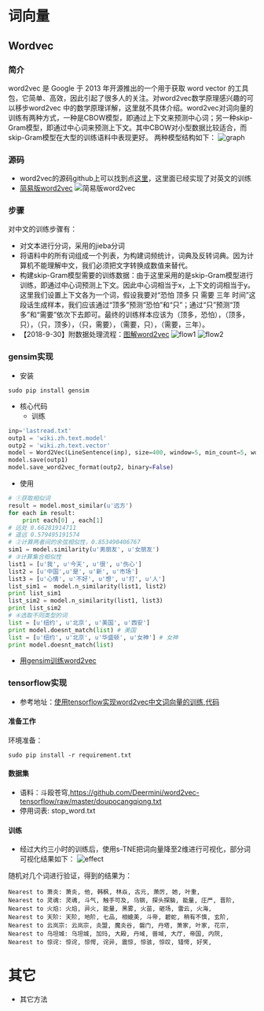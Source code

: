 
# 词向量

## Wordvec

### 简介
word2vec 是 Google 于 2013 年开源推出的一个用于获取 word vector 的工具包，它简单、高效，因此引起了很多人的关注。对word2vec数学原理感兴趣的可以移步word2vec 中的数学原理详解，这里就不具体介绍。word2vec对词向量的训练有两种方式，一种是CBOW模型，即通过上下文来预测中心词；另一种skip-Gram模型，即通过中心词来预测上下文。其中CBOW对小型数据比较适合，而skip-Gram模型在大型的训练语料中表现更好。
两种模型结构如下：
![graph](https://pic3.zhimg.com/80/v2-ec1758da5fe00e7bb6d5f73524f19d4c_hd.jpg)

### 源码
- word2vec的源码github上可以找到点[这里](https://github.com/tensorflow/tensorflow/blob/r0.12/tensorflow/examples/tutorials/word2vec/word2vec_basic.py)，这里面已经实现了对英文的训练
- [简易版word2vec](https://www.jianshu.com/p/f682066f0586) ![简易版word2vec](https://upload-images.jianshu.io/upload_images/712028-2848429c222bd45d.png?imageMogr2/auto-orient/strip%7CimageView2/2/w/1000/format/webp)

### 步骤
对中文的训练步骤有：
- 对文本进行分词，采用的jieba分词
- 将语料中的所有词组成一个列表，为构建词频统计，词典及反转词典。因为计算机不能理解中文，我们必须把文字转换成数值来替代。
- 构建skip-Gram模型需要的训练数据：由于这里采用的是skip-Gram模型进行训练，即通过中心词预测上下文。因此中心词相当于x，上下文的词相当于y。这里我们设置上下文各为一个词，假设我要对“恐怕 顶多 只 需要 三年 时间”这段话生成样本，我们应该通过“顶多”预测“恐怕”和“只”；通过“只”预测“顶多”和“需要”依次下去即可。最终的训练样本应该为（顶多，恐怕），（顶多，只），（只，顶多），（只，需要），（需要，只），（需要，三年）。
- 【2018-9-30】附数据处理流程：[图解word2vec](https://www.jianshu.com/p/f682066f0586)
![flow1](https://upload-images.jianshu.io/upload_images/712028-beca102c0d97bfaa.png?imageMogr2/auto-orient/strip%7CimageView2/2/w/1000/format/webp)
![flow2](https://upload-images.jianshu.io/upload_images/712028-b2f6369819a63854.png?imageMogr2/auto-orient/strip%7CimageView2/2/w/1000/format/webp)
### gensim实现
- 安装
```shell
sudo pip install gensim
```
- 核心代码
   - 训练
```python
inp='lastread.txt'
outp1 = 'wiki.zh.text.model'
outp2 = 'wiki.zh.text.vector'
model = Word2Vec(LineSentence(inp), size=400, window=5, min_count=5, workers=4)
model.save(outp1)
model.save_word2vec_format(outp2, binary=False)
```
   - 使用
   ```python
   # ①获取相似词
   result = model.most_similar(u'远方')
   for each in result:
       print each[0] , each[1]
   # 远处 0.66281914711
   # 遥远 0.579495191574
   # ②计算两者间的余弦相似性，0.853490406767
   sim1 = model.similarity(u'男朋友', u'女朋友')
   # ③计算集合相似性
   list1 = [u'我', u'今天', u'很', u'伤心']
   list2 = [u'中国',u'是', u'新', u'市场']
   list3 = [u'心情', u'不好', u'想', u'打', u'人']
   list_sim1 =  model.n_similarity(list1, list2)
   print list_sim1
   list_sim2 = model.n_similarity(list1, list3)
   print list_sim2
   # ④选取不同类型的词
   list = [u'纽约', u'北京', u'美国', u'西安']
print model.doesnt_match(list) # 美国
list = [u'纽约', u'北京', u'华盛顿', u'女神'] # 女神
print model.doesnt_match(list)
   ```
- [用gensim训练word2vec](https://zhuanlan.zhihu.com/p/29200034)

### tensorflow实现
- 参考地址：[使用tensorflow实现word2vec中文词向量的训练](https://zhuanlan.zhihu.com/p/28979653),[代码](https://github.com/Deermini/word2vec-tensorflow)
#### 准备工作
环境准备：
```shell
sudo pip install -r requirement.txt 
```
#### 数据集
- 语料：斗殴苍穹,https://github.com/Deermini/word2vec-tensorflow/raw/master/doupocangqiong.txt
- 停用词表: stop_word.txt

#### 训练
- 经过大约三小时的训练后，使用s-TNE把词向量降至2维进行可视化，部分词可视化结果如下：
![effect](https://pic3.zhimg.com/80/v2-091fc27bb5a5bbd942da4b702d580199_hd.jpg)

随机对几个词进行验证，得到的结果为：

```
Nearest to 萧炎: 萧炎, 他, 韩枫, 林焱, 古元, 萧厉, 她, 叶重,
Nearest to 灵魂: 灵魂, 斗气, 触手可及, 乌钢, 探头探脑, 能量, 庄严, 晋阶,
Nearest to 火焰: 火焰, 异火, 能量, 黑雾, 火苗, 砸场, 雷云, 火海,
Nearest to 天阶: 天阶, 地阶, 七品, 相媲美, 斗帝, 碧蛇, 稍有不慎, 玄阶,
Nearest to 云岚宗: 云岚宗, 炎盟, 魔炎谷, 磐门, 丹塔, 萧家, 叶家, 花宗,
Nearest to 乌坦城: 乌坦城, 加玛, 大殿, 丹域, 兽域, 大厅, 帝国, 内院,
Nearest to 惊诧: 惊诧, 惊愕, 诧异, 震惊, 惊骇, 惊叹, 错愕, 好笑,
```


# 其它
- 其它方法

